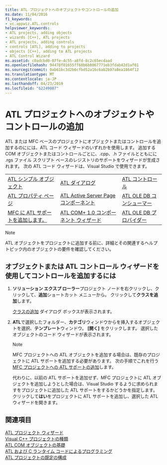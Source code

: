 ```yaml
---
title: ATL プロジェクトへのオブジェクトやコントロールの追加
ms.date: 11/04/2016
f1_keywords:
- vc.appwiz.ATL.controls
helpviewer_keywords:
- ATL projects, adding objects
- wizards [C++], ATL projects
- ATL projects, adding controls
- controls [ATL], adding to projects
- objects [C++], adding to ATL projects
- ATL Control Wizard
ms.assetid: c0adcbd0-07fe-4c55-a8fd-8c2c65ecdaad
ms.openlocfilehash: 94478f01655ff68b6b8067771eb3fdab42d1af01
ms.sourcegitcommit: 0ab61bc3d2b6cfbd52a16c6ab2b97a8ea1864f12
ms.translationtype: MT
ms.contentlocale: ja-JP
ms.lasthandoff: 04/23/2019
ms.locfileid: "62249087"
---
```

# <a name="adding-objects-and-controls-to-an-atl-project"></a>ATL プロジェクトへのオブジェクトやコントロールの追加

ATL または MFC ベースのプロジェクトにオブジェクトまたはコントロールを追加するのにには、ATL コード ウィザードのいずれかを使用します。 追加する COM オブジェクトまたはコントロールごとに、.cpp、.h ファイルとともにに .rgs ファイル スクリプト ベースのレジストリのサポートをウィザードが生成されます。 次の ATL コード ウィザードは、Visual Studio で使用できます。

||||
|-|-|-|
|[ATL シンプル オブジェクト](../../atl/reference/atl-simple-object-wizard.md)|[ATL ダイアログ](../../atl/reference/atl-dialog-wizard.md)|[ATL コントロール](../../atl/reference/atl-control-wizard.md)|
|[ATL プロパティ ページ](../../atl/reference/atl-property-page-wizard.md)|[ATL Active Server Page コンポーネント](../../atl/reference/atl-active-server-page-component-wizard.md)|[ATL OLE DB コンシューマー](../../atl/reference/atl-ole-db-consumer-wizard.md)|
|[MFC に ATL サポートを追加します。](../../mfc/reference/adding-atl-support-to-your-mfc-project.md)|[ATL COM+ 1.0 コンポーネント ウィザード](../../atl/reference/atl-com-plus-1-0-component-wizard.md)|[ATL OLE DB プロバイダー](../../atl/reference/atl-ole-db-provider-wizard.md)|

> [!NOTE]
> ATL オブジェクトをプロジェクトに追加する前に、詳細とその関連するヘルプ トピック内のオブジェクトの要件を確認してください。

## <a name="to-add-an-object-or-a-control-using-the-atl-control-wizard"></a>オブジェクトまたは ATL コントロール ウィザードを使用してコントロールを追加するには

1. **ソリューション エクスプ ローラー**プロジェクト ノードを右クリックし、クリックして、**追加**ショートカット メニューから。 クリックして**クラスを追加**します。

   [クラスの追加](../../ide/add-class-dialog-box.md) ダイアログ ボックスが表示されます。

1. **ATL**で選択したフォルダー、**カテゴリ**ウィンドウからを挿入するオブジェクトを選択、**テンプレート**ウィンドウ。 **[開く]** をクリックします。 選択したオブジェクトのコード ウィザードが表示されます。

   > [!NOTE]
   > MFC プロジェクトへの ATL オブジェクトを追加する場合は、既存のプロジェクトに ATL サポートを追加する必要があります。 次の手順でこれを行う[MFC プロジェクトへの ATL サポートの追加](../../mfc/reference/adding-atl-support-to-your-mfc-project.md)します。

   代わりに、以前の ATL サポートを追加せず、MFC プロジェクトに ATL オブジェクトを追加しようとした場合は、Visual Studio するように求められますをプロジェクトに追加した ATL サポートをするかどうかを指定します。 クリックして**はい**をプロジェクトに ATL サポートを追加し、選択した ATL ウィザードを開きます。

## <a name="see-also"></a>関連項目

[ATL プロジェクト ウィザード](../../atl/reference/atl-project-wizard.md)<br/>
[Visual C++ プロジェクトの種類](../../build/reference/visual-cpp-project-types.md)<br/>
[ATL COM オブジェクトの基礎](../../atl/fundamentals-of-atl-com-objects.md)<br/>
[ATL および C ランタイム コードによるプログラミング](../../atl/programming-with-atl-and-c-run-time-code.md)<br/>
[ATL プロジェクトの既定の構成](../../atl/reference/default-atl-project-configurations.md)
